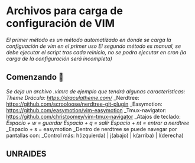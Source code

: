 # Archivos para carga de configuración de VIM
_El primer método es un método automatizado en donde se carga la configuación de vim en el primer uso_
_El segundo método es manual, se debe ejecutar el script tras cada reinicio, no se podra ejecutar en cron (la carga de la configuración será incompleta)_
## Comenzando 🚀
_Se deja un archivo .vimrc de ejemplo que tendrá algunas caracteristicas:_
_Theme Drácula: https://draculatheme.com/_
_Nerdtree: https://github.com/scrooloose/nerdtree-git-plugin
_Easymotion: https://github.com/easymotion/vim-easymotion
_Tmux-navigator: https://github.com/christoomey/vim-tmux-navigator
_Atajos de teclado: 
  _Espacio + w = guardar_
  _Espacio + q = salir_
  _Espacio + nt = entrar a nerdtree_
  _Espacio + s = easymotion
  _Dentro de nerdtree se puede navegar por pantallas con:
  		_Control más: h(izquierda) | j(abajo) | k(arriba) | l(derecha)

## UNRAIDES
